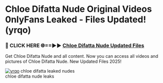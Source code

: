 # Chloe Difatta Nude Original Videos 0nlyFans Leaked - Files Updated! (yrqo)

<h3>🔴 CLICK HERE 🌐==►► <a href="https://tinyurl.com/52m3yx9h" rel="nofollow">Chloe Difatta Nude Updated Files</a></h3>

Get Chloe Difatta Nude and all content. Now you can access all videos and pictures of Chloe Difatta Nude. New Updated Files 2025!

[![yrqo](https://i.imgur.com/TnHtlc8.gif)](https://tinyurl.com/52m3yx9h)
chloe difatta leaked nudes<br>
chloe difatta nude leaks